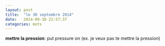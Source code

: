 ```yaml
---
layout: post
title:  "le 30 septembre 2014"
date:   2014-09-30 22:57:37
categories: mots
---
```


**mettre la pression**: put pressure on (ex. je veux pas te mettre la pression)
